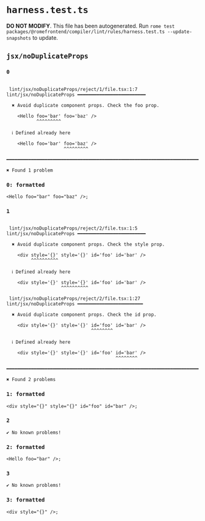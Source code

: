 # `harness.test.ts`

**DO NOT MODIFY**. This file has been autogenerated. Run `rome test packages/@romefrontend/compiler/lint/rules/harness.test.ts --update-snapshots` to update.

## `jsx/noDuplicateProps`

### `0`

```

 lint/jsx/noDuplicateProps/reject/1/file.tsx:1:7 lint/jsx/noDuplicateProps ━━━━━━━━━━━━━━━━━━━━━━━━━

  ✖ Avoid duplicate component props. Check the foo prop.

    <Hello foo='bar' foo='baz' />
           ^^^^^^^^^

  ℹ Defined already here

    <Hello foo='bar' foo='baz' />
                     ^^^^^^^^^

━━━━━━━━━━━━━━━━━━━━━━━━━━━━━━━━━━━━━━━━━━━━━━━━━━━━━━━━━━━━━━━━━━━━━━━━━━━━━━━━━━━━━━━━━━━━━━━━━━━━

✖ Found 1 problem

```

### `0: formatted`

```
<Hello foo="bar" foo="baz" />;

```

### `1`

```

 lint/jsx/noDuplicateProps/reject/2/file.tsx:1:5 lint/jsx/noDuplicateProps ━━━━━━━━━━━━━━━━━━━━━━━━━

  ✖ Avoid duplicate component props. Check the style prop.

    <div style='{}' style='{}' id='foo' id='bar' />
         ^^^^^^^^^^

  ℹ Defined already here

    <div style='{}' style='{}' id='foo' id='bar' />
                    ^^^^^^^^^^

 lint/jsx/noDuplicateProps/reject/2/file.tsx:1:27 lint/jsx/noDuplicateProps ━━━━━━━━━━━━━━━━━━━━━━━━

  ✖ Avoid duplicate component props. Check the id prop.

    <div style='{}' style='{}' id='foo' id='bar' />
                               ^^^^^^^^

  ℹ Defined already here

    <div style='{}' style='{}' id='foo' id='bar' />
                                        ^^^^^^^^

━━━━━━━━━━━━━━━━━━━━━━━━━━━━━━━━━━━━━━━━━━━━━━━━━━━━━━━━━━━━━━━━━━━━━━━━━━━━━━━━━━━━━━━━━━━━━━━━━━━━

✖ Found 2 problems

```

### `1: formatted`

```
<div style="{}" style="{}" id="foo" id="bar" />;

```

### `2`

```
✔ No known problems!

```

### `2: formatted`

```
<Hello foo="bar" />;

```

### `3`

```
✔ No known problems!

```

### `3: formatted`

```
<div style="{}" />;

```
